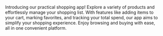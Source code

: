 Introducing our practical shopping app! Explore a variety of products and effortlessly manage your shopping list. With features like adding items to your cart, marking favorites, and tracking your total spend, our app aims to simplify your shopping experience. Enjoy browsing and buying with ease, all in one convenient platform.





